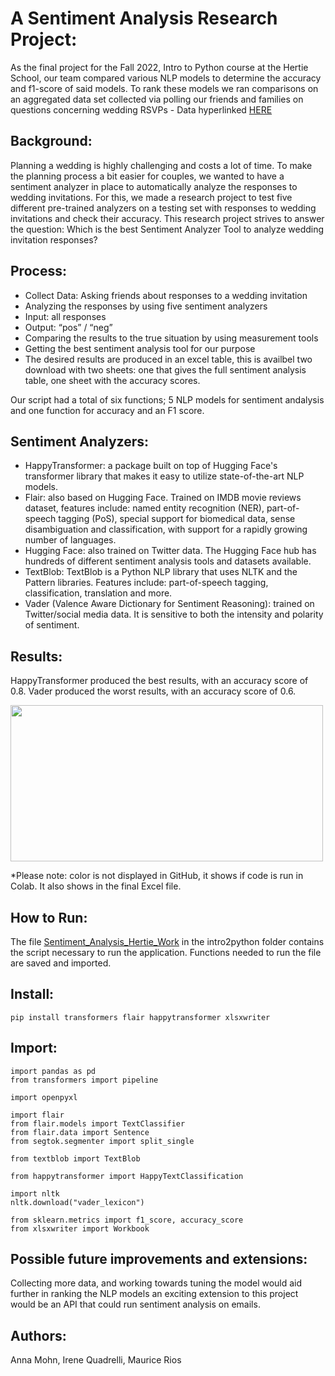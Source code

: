 # A Sentiment Analysis Research Project:

As the final project for the Fall 2022, Intro to Python course at the Hertie School, our team compared various NLP models to determine the accuracy and f1-score of said models. 
To rank these models we ran comparisons on an aggregated data set collected via polling our friends and families on questions concerning wedding RSVPs - Data hyperlinked [HERE](https://github.com/ReeceRios/Intro2python/blob/main/Data%20for%20Sentiment%20Analysis.xlsx?raw=true) 

## Background:

Planning a wedding is highly challenging and costs a lot of time. To make the planning process a bit easier for couples, we wanted to have a sentiment analyzer in place to automatically analyze the responses to wedding invitations. For this, we made a research project to test five different pre-trained analyzers on a testing set with responses to wedding invitations and check their accuracy. This research project strives to answer the question: Which is the best Sentiment Analyzer Tool to analyze wedding invitation responses?

## Process:

* Collect Data: Asking friends about responses to a wedding invitation​
* Analyzing the responses by using five sentiment analyzers​
* Input: all responses​
* Output: “pos” / “neg”​
* Comparing the results to the true situation by using measurement tools​
* Getting the best sentiment analysis tool for our purpose
* The desired results are produced in an excel table, this is availbel two download with two sheets: one that gives the full sentiment analysis table, one sheet with   the accuracy scores.

Our script had a total of six functions; 5 NLP models for sentiment andalysis and one function for accuracy and an F1 score. 

## Sentiment Analyzers: 

* HappyTransformer: a package built on top of Hugging Face's transformer library that makes it easy to utilize state-of-the-art NLP models. 
* Flair: also based on Hugging Face. Trained on IMDB movie reviews dataset, features include: named entity recognition (NER), part-of-speech tagging (PoS), special support for biomedical data, sense disambiguation and classification, with support for a rapidly growing number of languages.
* Hugging Face: also trained on Twitter data. The Hugging Face hub has hundreds of different sentiment analysis tools and datasets available. 
* TextBlob: TextBlob is a Python NLP library that uses NLTK and the Pattern libraries. Features include: part-of-speech tagging, classification, translation and more. 
* Vader (Valence Aware Dictionary for Sentiment Reasoning): trained on Twitter/social media data. It is sensitive to both the intensity and polarity of sentiment. 

## Results:

HappyTransformer produced the best results, with an accuracy score of 0.8. Vader produced the worst results, with an accuracy score of 0.6. 

<img src="https://user-images.githubusercontent.com/113826312/207464990-6ba90197-ec54-4513-8763-5129841ccc25.png" width="500" height="250">

*Please note: color is not displayed in GitHub, it shows if code is run in Colab. It also shows in the final Excel file. 

## How to Run:

The file [Sentiment_Analysis_Hertie_Work](https://github.com/ReeceRios/Intro2python/blob/main/Sentiment_Analysis_Hertie_Work.ipynb) in the intro2python folder contains the script necessary to run the application. Functions needed to run the file are saved and imported. 

## Install: 

    pip install transformers flair happytransformer xlsxwriter 

## Import: 

    import pandas as pd
    from transformers import pipeline
   
    import openpyxl
  
    import flair
    from flair.models import TextClassifier
    from flair.data import Sentence
    from segtok.segmenter import split_single
    
    from textblob import TextBlob
    
    from happytransformer import HappyTextClassification
    
    import nltk 
    nltk.download("vader_lexicon") 
    
    from sklearn.metrics import f1_score, accuracy_score
    from xlsxwriter import Workbook

## Possible future improvements and extensions:

Collecting more data, and working towards tuning the model would aid further in ranking the NLP models an exciting extension to this project would be an API that could run sentiment analysis on emails. 

## Authors:

Anna Mohn, Irene Quadrelli, Maurice Rios

